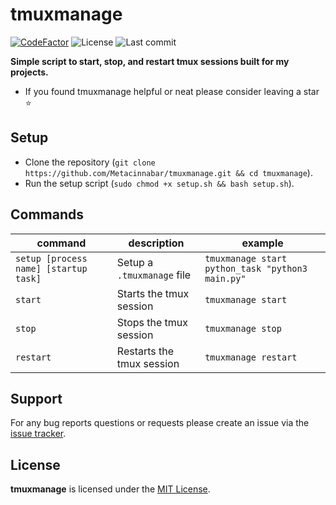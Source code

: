 # tmuxmanage
[![CodeFactor](https://www.codefactor.io/repository/github/metacinnabar/tmuxmanage/badge)](https://www.codefactor.io/repository/github/metacinnabar/tmuxmanage)
![License](https://img.shields.io/github/license/Metacinnabar/tmuxmanage)
![Last commit](https://img.shields.io/github/last-commit/Metacinnabar/tmuxmanage)

**Simple script to start, stop, and restart tmux sessions built for my projects.**

- If you found tmuxmanage helpful or neat please consider leaving a star ⭐

## Setup

- Clone the repository (`git clone https://github.com/Metacinnabar/tmuxmanage.git && cd tmuxmanage`).
- Run the setup script (`sudo chmod +x setup.sh && bash setup.sh`).

## Commands
| command | description | example |
| - | - | - |
`setup [process name] [startup task]` | Setup a `.tmuxmanage` file  | `tmuxmanage start python_task "python3 main.py"`
`start`                               | Starts the tmux session     | `tmuxmanage start`
`stop`                                | Stops the tmux session      | `tmuxmanage stop`
`restart`                             | Restarts the tmux session   | `tmuxmanage restart`              

## Support
For any bug reports questions or requests please create an issue via the [issue tracker](https://github.com/Metacinnabar/tmuxmanage/issues).

## License
**tmuxmanage** is licensed under the [MIT License](https://github.com/Metacinnabar/tmuxmanage/blob/master/LICENSE).
